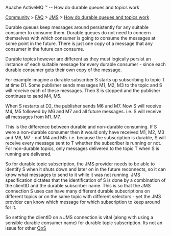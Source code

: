 Apache ActiveMQ ™ -- How do durable queues and topics work 

[Community](community.md) > [FAQ](CommunityCommunity/Community/faq.md) > [JMS](Community/FAQCommunity/FAQ/Community/FAQ/jms.md) > [How do durable queues and topics work](Community/FAQ/JMSCommunity/FAQ/JMS/Community/FAQ/JMS/how-do-durable-queues-and-topics-work.md)


Durable queues keep messages around persistently for any suitable consumer to consume them. Durable queues do not need to concern themselves with which consumer is going to consume the messages at some point in the future. There is just one copy of a message that any consumer in the future can consume.

Durable topics however are different as they must logically persist an instance of each suitable message for every durable consumer - since each durable consumer gets their own copy of the message.

For example imagine a durable subscriber S starts up subscribing to topic T at time D1. Some publisher sends messages M1, M2, M3 to the topic and S will receive each of these messages. Then S is stopped and the publisher continues to send M4, M5.

When S restarts at D2, the publisher sends M6 and M7. Now S will receive M4, M5 followed by M6 and M7 and all future messages. i.e. S will receive all messages from M1..M7.

This is the difference between durable and non-durable consuming. If S were a non-durable consumer then it would only have received M1, M2, M3 and M6, M7 - not M4 and M5. i.e. because the subscription is durable, S will receive every message sent to T whether the subscriber is running or not. For non-durable topics, only messages delivered to the topic T when S is running are delivered.

So for durable topic subscription, the JMS provider needs to be able to identify S when it shuts down and later on in the future reconnects, so it can know what messages to send to it while it was not running. JMS specification dictates that the identification of S is done by a combination of the clientID and the durable subscriber name. This is so that the JMS connection S uses can have many different durable subscriptions on different topics or on the same topic with different selectors - yet the JMS provider can know which message for which subscription to keep around for it.

So setting the clientID on a JMS connection is vital (along with using a sensible durable consumer name) for durable topic subscription. Its not an issue for other [QoS](Community/FAQ/Terminology/qos.md)


